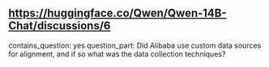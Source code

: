 ## https://huggingface.co/Qwen/Qwen-14B-Chat/discussions/6

contains_question: yes
question_part: Did Alibaba use custom data sources for alignment, and if so what was the data collection techniques?